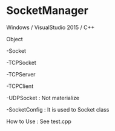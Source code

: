 # SocketManager

Windows / VisualStudio 2015 / C++


Object

-Socket

 -TCPSocket

  -TCPServer

  -TCPClient

 -UDPSocket : Not materialize

-SocketConfig : It is used to Socket class


How to Use : See test.cpp
